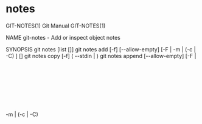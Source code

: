  # notes 
GIT-NOTES(1)                                                                                      Git Manual                                                                                     GIT-NOTES(1)

NAME
       git-notes - Add or inspect object notes

SYNOPSIS
       git notes [list [<object>]]
       git notes add [-f] [--allow-empty] [-F <file> | -m <msg> | (-c | -C) <object>] [<object>]
       git notes copy [-f] ( --stdin | <from-object> <to-object> )
       git notes append [--allow-empty] [-F <file> | -m <msg> | (-c | -C) <object>] [<object>]
       git notes edit [--allow-empty] [<object>]
       git notes show [<object>]
       git notes merge [-v | -q] [-s <strategy> ] <notes-ref>
       git notes merge --commit [-v | -q]
       git notes merge --abort [-v | -q]
       git notes remove [--ignore-missing] [--stdin] [<object>...]
       git notes prune [-n] [-v]
       git notes get-ref

DESCRIPTION
       Adds, removes, or reads notes attached to objects, without touching the objects themselves.

       By default, notes are saved to and read from refs/notes/commits, but this default can be overridden. See the OPTIONS, CONFIGURATION, and ENVIRONMENT sections below. If this ref does not exist, it
       will be quietly created when it is first needed to store a note.

       A typical use of notes is to supplement a commit message without changing the commit itself. Notes can be shown by git log along with the original commit message. To distinguish these notes from the
       message stored in the commit object, the notes are indented like the message, after an unindented line saying "Notes (<refname>):" (or "Notes:" for refs/notes/commits).

       Notes can also be added to patches prepared with git format-patch by using the --notes option. Such notes are added as a patch commentary after a three dash separator line.

       To change which notes are shown by git log, see the "notes.displayRef" configuration in git-log(1).

       See the "notes.rewrite.<command>" configuration for a way to carry notes across commands that rewrite commits.

SUBCOMMANDS
       list
           List the notes object for a given object. If no object is given, show a list of all note objects and the objects they annotate (in the format "<note object> <annotated object>"). This is the
           default subcommand if no subcommand is given.

       add
           Add notes for a given object (defaults to HEAD). Abort if the object already has notes (use -f to overwrite existing notes). However, if you’re using add interactively (using an editor to supply
           the notes contents), then - instead of aborting - the existing notes will be opened in the editor (like the edit subcommand).

       copy
           Copy the notes for the first object onto the second object. Abort if the second object already has notes, or if the first object has none (use -f to overwrite existing notes to the second
           object). This subcommand is equivalent to: git notes add [-f] -C $(git notes list <from-object>) <to-object>

           In --stdin mode, take lines in the format

               <from-object> SP <to-object> [ SP <rest> ] LF

           on standard input, and copy the notes from each <from-object> to its corresponding <to-object>. (The optional <rest> is ignored so that the command can read the input given to the post-rewrite
           hook.)

       append
           Append to the notes of an existing object (defaults to HEAD). Creates a new notes object if needed.

       edit
           Edit the notes for a given object (defaults to HEAD).

       show
           Show the notes for a given object (defaults to HEAD).

       merge
           Merge the given notes ref into the current notes ref. This will try to merge the changes made by the given notes ref (called "remote") since the merge-base (if any) into the current notes ref
           (called "local").

           If conflicts arise and a strategy for automatically resolving conflicting notes (see the "NOTES MERGE STRATEGIES" section) is not given, the "manual" resolver is used. This resolver checks out
           the conflicting notes in a special worktree (.git/NOTES_MERGE_WORKTREE), and instructs the user to manually resolve the conflicts there. When done, the user can either finalize the merge with
           git notes merge --commit, or abort the merge with git notes merge --abort.

       remove
           Remove the notes for given objects (defaults to HEAD). When giving zero or one object from the command line, this is equivalent to specifying an empty note message to the edit subcommand.

       prune
           Remove all notes for non-existing/unreachable objects.

       get-ref
           Print the current notes ref. This provides an easy way to retrieve the current notes ref (e.g. from scripts).

OPTIONS
       -f, --force
           When adding notes to an object that already has notes, overwrite the existing notes (instead of aborting).

       -m <msg>, --message=<msg>
           Use the given note message (instead of prompting). If multiple -m options are given, their values are concatenated as separate paragraphs. Lines starting with # and empty lines other than a
           single line between paragraphs will be stripped out.

       -F <file>, --file=<file>
           Take the note message from the given file. Use - to read the note message from the standard input. Lines starting with # and empty lines other than a single line between paragraphs will be
           stripped out.

       -C <object>, --reuse-message=<object>
           Take the given blob object (for example, another note) as the note message. (Use git notes copy <object> instead to copy notes between objects.)

       -c <object>, --reedit-message=<object>
           Like -C, but with -c the editor is invoked, so that the user can further edit the note message.

       --allow-empty
           Allow an empty note object to be stored. The default behavior is to automatically remove empty notes.

       --ref <ref>
           Manipulate the notes tree in <ref>. This overrides GIT_NOTES_REF and the "core.notesRef" configuration. The ref specifies the full refname when it begins with refs/notes/; when it begins with
           notes/, refs/ and otherwise refs/notes/ is prefixed to form a full name of the ref.

       --ignore-missing
           Do not consider it an error to request removing notes from an object that does not have notes attached to it.

       --stdin
           Also read the object names to remove notes from the standard input (there is no reason you cannot combine this with object names from the command line).

       -n, --dry-run
           Do not remove anything; just report the object names whose notes would be removed.

       -s <strategy>, --strategy=<strategy>
           When merging notes, resolve notes conflicts using the given strategy. The following strategies are recognized: "manual" (default), "ours", "theirs", "union" and "cat_sort_uniq". This option
           overrides the "notes.mergeStrategy" configuration setting. See the "NOTES MERGE STRATEGIES" section below for more information on each notes merge strategy.

       --commit
           Finalize an in-progress git notes merge. Use this option when you have resolved the conflicts that git notes merge stored in .git/NOTES_MERGE_WORKTREE. This amends the partial merge commit
           created by git notes merge (stored in .git/NOTES_MERGE_PARTIAL) by adding the notes in .git/NOTES_MERGE_WORKTREE. The notes ref stored in the .git/NOTES_MERGE_REF symref is updated to the
           resulting commit.

       --abort
           Abort/reset a in-progress git notes merge, i.e. a notes merge with conflicts. This simply removes all files related to the notes merge.

       -q, --quiet
           When merging notes, operate quietly.

       -v, --verbose
           When merging notes, be more verbose. When pruning notes, report all object names whose notes are removed.

DISCUSSION
       Commit notes are blobs containing extra information about an object (usually information to supplement a commit’s message). These blobs are taken from notes refs. A notes ref is usually a branch
       which contains "files" whose paths are the object names for the objects they describe, with some directory separators included for performance reasons [1].

       Every notes change creates a new commit at the specified notes ref. You can therefore inspect the history of the notes by invoking, e.g., git log -p notes/commits. Currently the commit message only
       records which operation triggered the update, and the commit authorship is determined according to the usual rules (see git-commit(1)). These details may change in the future.

       It is also permitted for a notes ref to point directly to a tree object, in which case the history of the notes can be read with git log -p -g <refname>.

NOTES MERGE STRATEGIES
       The default notes merge strategy is "manual", which checks out conflicting notes in a special work tree for resolving notes conflicts (.git/NOTES_MERGE_WORKTREE), and instructs the user to resolve
       the conflicts in that work tree. When done, the user can either finalize the merge with git notes merge --commit, or abort the merge with git notes merge --abort.

       Users may select an automated merge strategy from among the following using either -s/--strategy option or configuring notes.mergeStrategy accordingly:

       "ours" automatically resolves conflicting notes in favor of the local version (i.e. the current notes ref).

       "theirs" automatically resolves notes conflicts in favor of the remote version (i.e. the given notes ref being merged into the current notes ref).

       "union" automatically resolves notes conflicts by concatenating the local and remote versions.

       "cat_sort_uniq" is similar to "union", but in addition to concatenating the local and remote versions, this strategy also sorts the resulting lines, and removes duplicate lines from the result. This
       is equivalent to applying the "cat | sort | uniq" shell pipeline to the local and remote versions. This strategy is useful if the notes follow a line-based format where one wants to avoid duplicated
       lines in the merge result. Note that if either the local or remote version contain duplicate lines prior to the merge, these will also be removed by this notes merge strategy.

EXAMPLES
       You can use notes to add annotations with information that was not available at the time a commit was written.

           $ git notes add -m 'Tested-by: Johannes Sixt <j6t@kdbg.org>' 72a144e2
           $ git show -s 72a144e
           [...]
               Signed-off-by: Junio C Hamano <gitster@pobox.com>

           Notes:
               Tested-by: Johannes Sixt <j6t@kdbg.org>

       In principle, a note is a regular Git blob, and any kind of (non-)format is accepted. You can binary-safely create notes from arbitrary files using git hash-object:

           $ cc *.c
           $ blob=$(git hash-object -w a.out)
           $ git notes --ref=built add --allow-empty -C "$blob" HEAD

       (You cannot simply use git notes --ref=built add -F a.out HEAD because that is not binary-safe.) Of course, it doesn’t make much sense to display non-text-format notes with git log, so if you use
       such notes, you’ll probably need to write some special-purpose tools to do something useful with them.

CONFIGURATION
       core.notesRef
           Notes ref to read and manipulate instead of refs/notes/commits. Must be an unabbreviated ref name. This setting can be overridden through the environment and command line.

       notes.mergeStrategy
           Which merge strategy to choose by default when resolving notes conflicts. Must be one of manual, ours, theirs, union, or cat_sort_uniq. Defaults to manual. See "NOTES MERGE STRATEGIES" section
           above for more information on each strategy.

           This setting can be overridden by passing the --strategy option.

       notes.<name>.mergeStrategy
           Which merge strategy to choose when doing a notes merge into refs/notes/<name>. This overrides the more general "notes.mergeStrategy". See the "NOTES MERGE STRATEGIES" section above for more
           information on each available strategy.

       notes.displayRef
           Which ref (or refs, if a glob or specified more than once), in addition to the default set by core.notesRef or GIT_NOTES_REF, to read notes from when showing commit messages with the git log
           family of commands. This setting can be overridden on the command line or by the GIT_NOTES_DISPLAY_REF environment variable. See git-log(1).

       notes.rewrite.<command>
           When rewriting commits with <command> (currently amend or rebase), if this variable is false, git will not copy notes from the original to the rewritten commit. Defaults to true. See also
           "notes.rewriteRef" below.

           This setting can be overridden by the GIT_NOTES_REWRITE_REF environment variable.

       notes.rewriteMode
           When copying notes during a rewrite, what to do if the target commit already has a note. Must be one of overwrite, concatenate, cat_sort_uniq, or ignore. Defaults to concatenate.

           This setting can be overridden with the GIT_NOTES_REWRITE_MODE environment variable.

       notes.rewriteRef
           When copying notes during a rewrite, specifies the (fully qualified) ref whose notes should be copied. May be a glob, in which case notes in all matching refs will be copied. You may also
           specify this configuration several times.

           Does not have a default value; you must configure this variable to enable note rewriting.

           Can be overridden with the GIT_NOTES_REWRITE_REF environment variable.

ENVIRONMENT
       GIT_NOTES_REF
           Which ref to manipulate notes from, instead of refs/notes/commits. This overrides the core.notesRef setting.

       GIT_NOTES_DISPLAY_REF
           Colon-delimited list of refs or globs indicating which refs, in addition to the default from core.notesRef or GIT_NOTES_REF, to read notes from when showing commit messages. This overrides the
           notes.displayRef setting.

           A warning will be issued for refs that do not exist, but a glob that does not match any refs is silently ignored.

       GIT_NOTES_REWRITE_MODE
           When copying notes during a rewrite, what to do if the target commit already has a note. Must be one of overwrite, concatenate, cat_sort_uniq, or ignore. This overrides the core.rewriteMode
           setting.

       GIT_NOTES_REWRITE_REF
           When rewriting commits, which notes to copy from the original to the rewritten commit. Must be a colon-delimited list of refs or globs.

           If not set in the environment, the list of notes to copy depends on the notes.rewrite.<command> and notes.rewriteRef settings.

GIT
       Part of the git(1) suite

NOTES
        1. Permitted pathnames have the form ab/cd/ef/.../abcdef...: a sequence of directory names of two hexadecimal digits each followed by a filename with the rest of the object ID.

Git 2.18.2                                                                                        01/03/2020                                                                                     GIT-NOTES(1)
